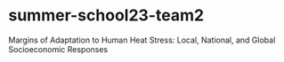 # summer-school23-team2
Margins of Adaptation to Human Heat Stress: Local, National, and Global Socioeconomic Responses
